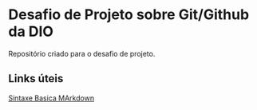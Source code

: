 # Desafio de Projeto sobre Git/Github da DIO
Repositório criado para o desafio de projeto.

## Links úteis
[Sintaxe Basica MArkdown](https://markdown.net.br/sintaxe-basica/)
